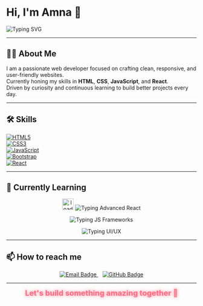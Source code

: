 # Hi, I'm Amna 👋

![Typing SVG](https://readme-typing-svg.herokuapp.com?font=Fira+Code&weight=900&size=35&pause=1000&color=F70000&width=600&lines=Hi,+I'm+Amna+👋;Web+Developer+%7C+Learner)

---

## 👩‍💻 About Me

I am a passionate web developer focused on crafting clean, responsive, and user-friendly websites.  
Currently honing my skills in **HTML**, **CSS**, **JavaScript**, and **React**.  
Driven by curiosity and continuous learning to build better projects every day.

---

## 🛠 Skills

[![HTML5](https://img.shields.io/badge/HTML5-E34F26?style=for-the-badge&logo=html5&logoColor=white)](https://developer.mozilla.org/en-US/docs/Web/HTML)  
[![CSS3](https://img.shields.io/badge/CSS3-1572B6?style=for-the-badge&logo=css3&logoColor=white)](https://developer.mozilla.org/en-US/docs/Web/CSS)  
[![JavaScript](https://img.shields.io/badge/JavaScript-F7DF1E?style=for-the-badge&logo=javascript&logoColor=black)](https://developer.mozilla.org/en-US/docs/Web/JavaScript)  
[![Bootstrap](https://img.shields.io/badge/Bootstrap-563d7c?style=for-the-badge&logo=bootstrap&logoColor=white)](https://getbootstrap.com/)  
[![React](https://img.shields.io/badge/React-61DAFB?style=for-the-badge&logo=react&logoColor=black)](https://reactjs.org/)

---

## 🌱 Currently Learning

<p align="center">
  <img src="https://c.tenor.com/I6kN-6X7nhAAAAAj/loading-buffering.gif" width="30" alt="loading" />
  <img src="https://readme-typing-svg.herokuapp.com?font=Fira+Code&size=18&pause=500&color=61dafb&width=300&lines=Advanced+React+concepts" alt="Typing Advanced React" />
</p>

<p align="center">
  <img src="https://readme-typing-svg.herokuapp.com?font=Fira+Code&size=18&pause=500&color=f7df1e&width=350&lines=Modern+JavaScript+frameworks" alt="Typing JS Frameworks" />
</p>

<p align="center">
  <img src="https://readme-typing-svg.herokuapp.com?font=Fira+Code&size=18&pause=500&color=ff69b4&width=300&lines=UI%2FUX+best+practices" alt="Typing UI/UX" />
</p>

---

## 📫 How to reach me

<p align="center">
  <a href="mailto:amnaharaf272@gmail.com" target="_blank" rel="noopener noreferrer">
    <img src="https://img.shields.io/badge/Email-D14836?style=for-the-badge&logo=gmail&logoColor=white" alt="Email Badge" />
  </a>
  &nbsp;&nbsp;
  <a href="https://github.com/Dev-Amna" target="_blank" rel="noopener noreferrer">
    <img src="https://img.shields.io/badge/GitHub-181717?style=for-the-badge&logo=github&logoColor=white" alt="GitHub Badge" />
  </a>
</p>

---

<p align="center">
  <span style="font-size:20px; font-weight:700; color:#ff6b81; text-shadow: 0 0 8px #ff6b81;">
    Let's build something amazing together 🚀
  </span>
</p>
